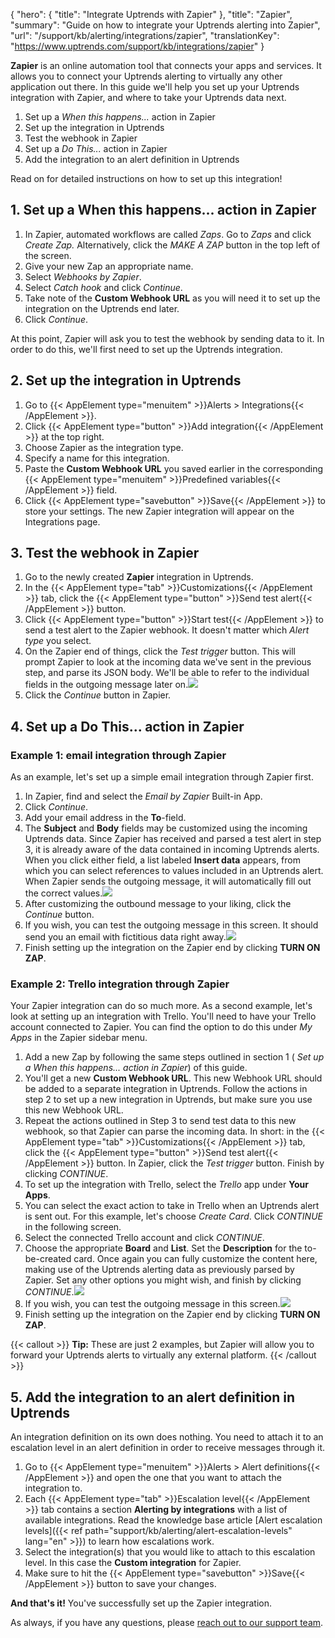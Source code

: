 {
  "hero": {
    "title": "Integrate Uptrends with Zapier"
  }, 
  "title": "Zapier",
  "summary": "Guide on how to integrate your Uptrends alerting into Zapier",
  "url": "/support/kb/alerting/integrations/zapier",
  "translationKey": "https://www.uptrends.com/support/kb/integrations/zapier" 
}

**Zapier** is an online automation tool that connects your apps and services. It allows you to connect your Uptrends alerting to virtually any other application out there. In this guide we'll help you set up your Uptrends integration with Zapier, and where to take your Uptrends data next.

1.  Set up a *When this happens...* action in Zapier
2.  Set up the integration in Uptrends
3.  Test the webhook in Zapier
4.  Set up a *Do This...* action in Zapier
5.  Add the integration to an alert definition in Uptrends

Read on for detailed instructions on how to set up this integration!

## 1. Set up a When this happens... action in Zapier

1.  In Zapier, automated workflows are called *Zaps*. Go to *Zaps* and click *Create Zap.* Alternatively, click the *MAKE A ZAP* button in the top left of the screen.
2.  Give your new Zap an appropriate name.
3.  Select *Webhooks by Zapier*.
4.  Select *Catch hook* and click *Continue*.
5.  Take note of the **Custom Webhook URL** as you will need it to set up the integration on the Uptrends end later.
6.  Click *Continue*.

At this point, Zapier will ask you to test the webhook by sending data to it. In order to do this, we'll first need to set up the Uptrends integration.

## 2. Set up the integration in Uptrends

1.  Go to {{< AppElement type="menuitem" >}}Alerts > Integrations{{< /AppElement >}}.
2.  Click {{< AppElement type="button" >}}Add integration{{< /AppElement >}} at the top right.
3.  Choose Zapier as the integration type.
4.  Specify a name for this integration.
5.  Paste the **Custom Webhook URL** you saved earlier in the corresponding {{< AppElement type="menuitem" >}}Predefined variables{{< /AppElement >}} field.
6.  Click {{< AppElement type="savebutton" >}}Save{{< /AppElement >}} to store your settings. The new Zapier integration will appear on the Integrations page.

## 3. Test the webhook in Zapier

1.  Go to the newly created **Zapier** integration in Uptrends.
2.  In the {{< AppElement type="tab" >}}Customizations{{< /AppElement >}} tab, click the {{< AppElement type="button" >}}Send test alert{{< /AppElement >}} button.
3.  Click {{< AppElement type="button" >}}Start test{{< /AppElement >}} to send a test alert to the Zapier webhook. It doesn't matter which *Alert type* you select.
4.  On the Zapier end of things, click the *Test trigger* button. This will prompt Zapier to look at the incoming data we've sent in the previous step, and parse its JSON body. We'll be able to refer to the individual fields in the outgoing message later on.![](/img/content/5386ad32-943e-41ff-9533-abcb03c30fc5.png)
5.  Click the *Continue* button in Zapier.

## 4. Set up a Do This... action in Zapier

### Example 1: email integration through Zapier

As an example, let's set up a simple email integration through Zapier first.

1.  In Zapier, find and select the *Email by Zapier* Built-in App.
2.  Click *Continue*.
3.  Add your email address in the **To**-field.
4.  The **Subject** and **Body** fields may be customized using the incoming Uptrends data. Since Zapier has received and parsed a test alert in step 3, it is already aware of the data contained in incoming Uptrends alerts. When you click either field, a list labeled **Insert data** appears, from which you can select references to values included in an Uptrends alert. When Zapier sends the outgoing message, it will automatically fill out the correct values.![](/img/content/af300fe7-01dd-4e58-b2fe-afa99b1125ff.png)
5.  After customizing the outbound message to your liking, click the *Continue* button.
6.  If you wish, you can test the outgoing message in this screen. It should send you an email with fictitious data right away.![](/img/content/8a4e2e5e-2288-4a6d-91c4-d9f64c54b6f0.png)
7.  Finish setting up the integration on the Zapier end by clicking **TURN ON ZAP**.

### Example 2: Trello integration through Zapier

Your Zapier integration can do so much more. As a second example, let's look at setting up an integration with Trello. You'll need to have your Trello account connected to Zapier. You can find the option to do this under *My Apps* in the Zapier sidebar menu.

1.  Add a new Zap by following the same steps outlined in section 1 ( *Set up a When this happens... action in Zapier*) of this guide.
2.  You'll get a new **Custom Webhook URL**. This new Webhook URL should be added to a separate integration in Uptrends. Follow the actions in step 2 to set up a new integration in Uptrends, but make sure you use this new Webhook URL.
3.  Repeat the actions outlined in Step 3 to send test data to this new webhook, so that Zapier can parse the incoming data. In short: in the {{< AppElement type="tab" >}}Customizations{{< /AppElement >}} tab, click the {{< AppElement type="button" >}}Send test alert{{< /AppElement >}} button. In Zapier, click the *Test trigger* button. Finish by clicking *CONTINUE*.
4.  To set up the integration with Trello, select the *Trello* app under **Your Apps**.
5.  You can select the exact action to take in Trello when an Uptrends alert is sent out. For this example, let's choose *Create Card*. Click *CONTINUE* in the following screen.
6.  Select the connected Trello account and click *CONTINUE*.
7.  Choose the appropriate **Board** and **List**. Set the **Description** for the to-be-created card. Once again you can fully customize the content here, making use of the Uptrends alerting data as previously parsed by Zapier. Set any other options you might wish, and finish by clicking *CONTINUE*.![](/img/content/52217609-6954-4819-8bc1-9195a448ff72.png)
8.  If you wish, you can test the outgoing message in this screen.![](/img/content/4cea7e0f-e577-4250-aec5-ab31d000935d.png)
9.  Finish setting up the integration on the Zapier end by clicking **TURN ON ZAP**.

{{< callout >}}
**Tip:** These are just 2 examples, but Zapier will allow you to forward your Uptrends alerts to virtually any external platform.
{{< /callout >}}

## 5. Add the integration to an alert definition in Uptrends

An integration definition on its own does nothing. You need to attach it to an escalation level in an alert definition in order to receive messages through it.

1.  Go to {{< AppElement type="menuitem" >}}Alerts > Alert definitions{{< /AppElement >}} and open the one that you want to attach the integration to.
2.  Each {{< AppElement type="tab" >}}Escalation level{{< /AppElement >}} tab contains a section **Alerting by integrations** with a list of available integrations. Read the knowledge base article [Alert escalation levels]({{< ref path="support/kb/alerting/alert-escalation-levels" lang="en" >}}) to learn how escalations work.
3.  Select the integration(s) that you would like to attach to this escalation level. In this case the **Custom integration** for Zapier.
4.  Make sure to hit the {{< AppElement type="savebutton" >}}Save{{< /AppElement >}} button to save your changes.

**And that's it!** You've successfully set up the Zapier integration.

As always, if you have any questions, please [reach out to our support team](/contact).
